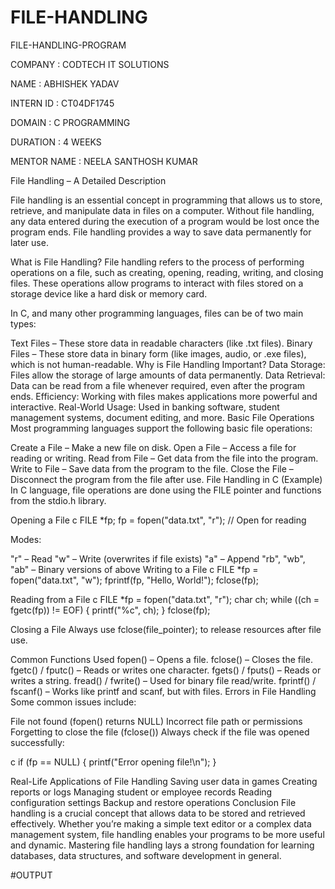# FILE-HANDLING

FILE-HANDLING-PROGRAM

COMPANY : CODTECH IT SOLUTIONS

NAME : ABHISHEK YADAV

INTERN ID : CT04DF1745

DOMAIN : C PROGRAMMING

DURATION : 4 WEEKS

MENTOR NAME : NEELA SANTHOSH KUMAR

File Handling – A Detailed Description

File handling is an essential concept in programming that allows us to store, retrieve, and manipulate data in files on a computer. Without file handling, any data entered during the execution of a program would be lost once the program ends. File handling provides a way to save data permanently for later use.

What is File Handling?
File handling refers to the process of performing operations on a file, such as creating, opening, reading, writing, and closing files. These operations allow programs to interact with files stored on a storage device like a hard disk or memory card.

In C, and many other programming languages, files can be of two main types:

Text Files – These store data in readable characters (like .txt files).
Binary Files – These store data in binary form (like images, audio, or .exe files), which is not human-readable.
Why is File Handling Important?
Data Storage: Files allow the storage of large amounts of data permanently.
Data Retrieval: Data can be read from a file whenever required, even after the program ends.
Efficiency: Working with files makes applications more powerful and interactive.
Real-World Usage: Used in banking software, student management systems, document editing, and more.
Basic File Operations
Most programming languages support the following basic file operations:

Create a File – Make a new file on disk.
Open a File – Access a file for reading or writing.
Read from File – Get data from the file into the program.
Write to File – Save data from the program to the file.
Close the File – Disconnect the program from the file after use.
File Handling in C (Example)
In C language, file operations are done using the FILE pointer and functions from the stdio.h library.

Opening a File
c FILE *fp; fp = fopen("data.txt", "r"); // Open for reading

Modes:

"r" – Read
"w" – Write (overwrites if file exists)
"a" – Append
"rb", "wb", "ab" – Binary versions of above
Writing to a File
c FILE *fp = fopen("data.txt", "w"); fprintf(fp, "Hello, World!"); fclose(fp);

Reading from a File
c FILE *fp = fopen("data.txt", "r"); char ch; while ((ch = fgetc(fp)) != EOF) { printf("%c", ch); } fclose(fp);

Closing a File
Always use fclose(file_pointer); to release resources after file use.

Common Functions Used
fopen() – Opens a file.
fclose() – Closes the file.
fgetc() / fputc() – Reads or writes one character.
fgets() / fputs() – Reads or writes a string.
fread() / fwrite() – Used for binary file read/write.
fprintf() / fscanf() – Works like printf and scanf, but with files.
Errors in File Handling
Some common issues include:

File not found (fopen() returns NULL)
Incorrect file path or permissions
Forgetting to close the file (fclose())
Always check if the file was opened successfully:

c if (fp == NULL) { printf("Error opening file!\n"); }

Real-Life Applications of File Handling
Saving user data in games
Creating reports or logs
Managing student or employee records
Reading configuration settings
Backup and restore operations
Conclusion
File handling is a crucial concept that allows data to be stored and retrieved effectively. Whether you’re making a simple text editor or a complex data management system, file handling enables your programs to be more useful and dynamic. Mastering file handling lays a strong foundation for learning databases, data structures, and software development in general.

#OUTPUT
